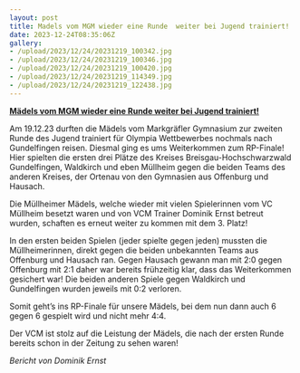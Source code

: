 ```yaml
---
layout: post
title: Madels vom MGM wieder eine Runde  weiter bei Jugend trainiert!
date: 2023-12-24T08:35:06Z
gallery:
- /upload/2023/12/24/20231219_100342.jpg
- /upload/2023/12/24/20231219_100346.jpg
- /upload/2023/12/24/20231219_100420.jpg
- /upload/2023/12/24/20231219_114349.jpg
- /upload/2023/12/24/20231219_122438.jpg
---
```

**<u>Mädels vom MGM wieder eine Runde weiter bei Jugend trainiert!</u>**

Am 19.12.23 durften die Mädels vom Markgräfler Gymnasium zur zweiten
Runde des Jugend trainiert für Olympia Wettbewerbes nochmals nach
Gundelfingen reisen. Diesmal ging es ums Weiterkommen zum RP-Finale!
Hier spielten die ersten drei Plätze des Kreises
Breisgau-Hochschwarzwald Gundelfingen, Waldkirch und eben Müllheim gegen
die beiden Teams des anderen Kreises, der Ortenau von den Gymnasien aus
Offenburg und Hausach.

Die Müllheimer Mädels, welche wieder mit vielen Spielerinnen vom VC
Müllheim besetzt waren und von VCM Trainer Dominik Ernst betreut wurden,
schaften es erneut weiter zu kommen mit dem 3. Platz!

In den ersten beiden Spielen (jeder spielte gegen jeden) mussten die
Müllheimerinnen, direkt gegen die beiden unbekannten Teams aus Offenburg
und Hausach ran. Gegen Hausach gewann man mit 2:0 gegen Offenburg mit
2:1 daher war bereits frühzeitig klar, dass das Weiterkommen gesichert
war! Die beiden anderen Spiele gegen Waldkirch und Gundelfingen wurden
jeweils mit 0:2 verloren.

Somit geht’s ins RP-Finale für unsere Mädels, bei dem nun dann auch 6
gegen 6 gespielt wird und nicht mehr 4:4.

Der VCM ist stolz auf die Leistung der Mädels, die nach der ersten Runde
bereits schon in der Zeitung zu sehen waren!

<i>Bericht von Dominik Ernst</i>
